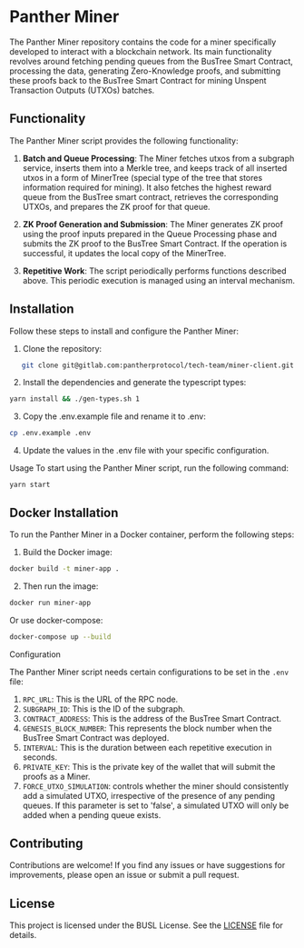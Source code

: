 # Panther Miner

The Panther Miner repository contains the code for a miner specifically
developed to interact with a blockchain network. Its main functionality revolves
around fetching pending queues from the BusTree Smart Contract, processing the
data, generating Zero-Knowledge proofs, and submitting these proofs back to the
BusTree Smart Contract for mining Unspent Transaction Outputs (UTXOs) batches.

## Functionality

The Panther Miner script provides the following functionality:

1. **Batch and Queue Processing**: The Miner fetches utxos from a subgraph
   service, inserts them into a Merkle tree, and keeps track of all inserted
   utxos in a form of MinerTree (special type of the tree that stores
   information required for mining). It also fetches the highest reward queue
   from the BusTree smart contract, retrieves the corresponding UTXOs, and
   prepares the ZK proof for that queue.

2. **ZK Proof Generation and Submission**: The Miner generates ZK proof using
   the proof inputs prepared in the Queue Processing phase and submits the ZK
   proof to the BusTree Smart Contract. If the operation is successful, it
   updates the local copy of the MinerTree.

3. **Repetitive Work**: The script periodically performs functions described
   above. This periodic execution is managed using an interval mechanism.

## Installation

Follow these steps to install and configure the Panther Miner:

1. Clone the repository:

```bash
   git clone git@gitlab.com:pantherprotocol/tech-team/miner-client.git
```

2. Install the dependencies and generate the typescript types:

```bash
yarn install && ./gen-types.sh 1
```

3. Copy the .env.example file and rename it to .env:

```bash
cp .env.example .env
```

4. Update the values in the .env file with your specific configuration.

Usage
To start using the Panther Miner script, run the following command:

```
yarn start
```

## Docker Installation
To run the Panther Miner in a Docker container, perform the following steps:

1. Build the Docker image:
```bash
docker build -t miner-app .
```

2. Then run the image:
```bash
docker run miner-app
```

Or use docker-compose:

```bash
docker-compose up --build
```



Configuration

The Panther Miner script needs certain configurations to be set in the `.env` file:

1. `RPC_URL`: This is the URL of the RPC node.
2. `SUBGRAPH_ID`: This is the ID of the subgraph.
3. `CONTRACT_ADDRESS`: This is the address of the BusTree Smart Contract.
4. `GENESIS_BLOCK_NUMBER`: This represents the block number when the BusTree Smart Contract was deployed.
5. `INTERVAL`: This is the duration between each repetitive execution in seconds.
6. `PRIVATE_KEY`: This is the private key of the wallet that will submit the proofs as a Miner.
7. `FORCE_UTXO_SIMULATION`: controls whether the miner should consistently add a simulated UTXO, irrespective of the presence of any pending queues. If this parameter is set to 'false', a simulated UTXO will only be added when a pending queue exists.

## Contributing

Contributions are welcome! If you find any issues or have suggestions for
improvements, please open an issue or submit a pull request.

## License

This project is licensed under the BUSL License. See the [LICENSE](../LICENSE) file for details.
